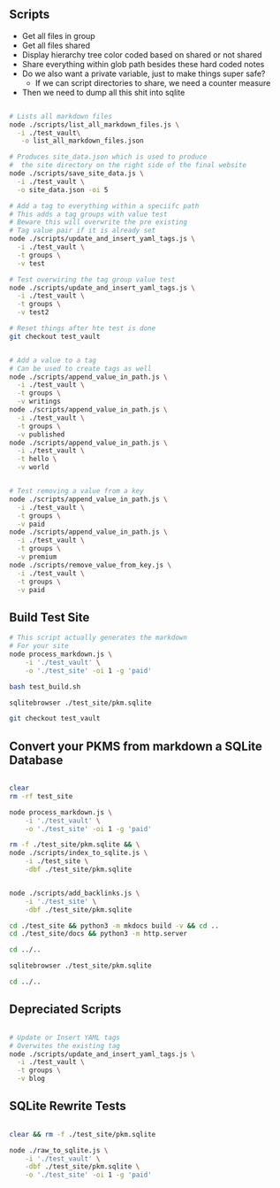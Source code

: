 ## Scripts

* Get all files in group
* Get all files shared
* Display hierarchy tree color coded based on shared or not shared
* Share everything within glob path besides these hard coded notes
* Do we also want a private variable, just to make things super safe?
  * If we can script directories to share, we need a counter measure
* Then we need to dump all this shit into sqlite

``` bash

# Lists all markdown files
node ./scripts/list_all_markdown_files.js \
  -i ./test_vault\
   -o list_all_markdown_files.json

# Produces site_data.json which is used to produce
#  the site directory on the right side of the final website
node ./scripts/save_site_data.js \
  -i ./test_vault \
  -o site_data.json -oi 5 

# Add a tag to everything within a speciifc path
# This adds a tag groups with value test
# Beware this will overwrite the pre existing
# Tag value pair if it is already set
node ./scripts/update_and_insert_yaml_tags.js \
  -i ./test_vault \
  -t groups \
  -v test

# Test overwiring the tag group value test
node ./scripts/update_and_insert_yaml_tags.js \
  -i ./test_vault \
  -t groups \
  -v test2

# Reset things after hte test is done
git checkout test_vault


# Add a value to a tag
# Can be used to create tags as well
node ./scripts/append_value_in_path.js \
  -i ./test_vault \
  -t groups \
  -v writings
node ./scripts/append_value_in_path.js \
  -i ./test_vault \
  -t groups \
  -v published
node ./scripts/append_value_in_path.js \
  -i ./test_vault \
  -t hello \
  -v world


# Test removing a value from a key
node ./scripts/append_value_in_path.js \
  -i ./test_vault \
  -t groups \
  -v paid
node ./scripts/append_value_in_path.js \
  -i ./test_vault \
  -t groups \
  -v premium
node ./scripts/remove_value_from_key.js \
  -i ./test_vault \
  -t groups \
  -v paid
```


## Build Test Site

``` bash
# This script actually generates the markdown
# For your site
node process_markdown.js \
    -i './test_vault' \
    -o './test_site' -oi 1 -g 'paid'

bash test_build.sh

sqlitebrowser ./test_site/pkm.sqlite

git checkout test_vault

```

## Convert your PKMS from markdown a SQLite Database

``` bash

clear
rm -rf test_site

node process_markdown.js \
    -i './test_vault' \
    -o './test_site' -oi 1 -g 'paid'

rm -f ./test_site/pkm.sqlite && \
node ./scripts/index_to_sqlite.js \
    -i ./test_site \
    -dbf ./test_site/pkm.sqlite


node ./scripts/add_backlinks.js \
    -i './test_site' \
    -dbf ./test_site/pkm.sqlite

cd ./test_site && python3 -m mkdocs build -v && cd ..
cd ./test_site/docs && python3 -m http.server

cd ../..

sqlitebrowser ./test_site/pkm.sqlite

cd ../..

```

## Depreciated Scripts


``` bash

# Update or Insert YAML tags
# Overwites the existing tag
node ./scripts/update_and_insert_yaml_tags.js \
  -i ./test_vault \
  -t groups \
  -v blog

```

## SQLite Rewrite Tests

``` bash

clear && rm -f ./test_site/pkm.sqlite

node ./raw_to_sqlite.js \
    -i './test_vault' \
    -dbf ./test_site/pkm.sqlite \
    -o './test_site' -oi 1 -g 'paid'

```